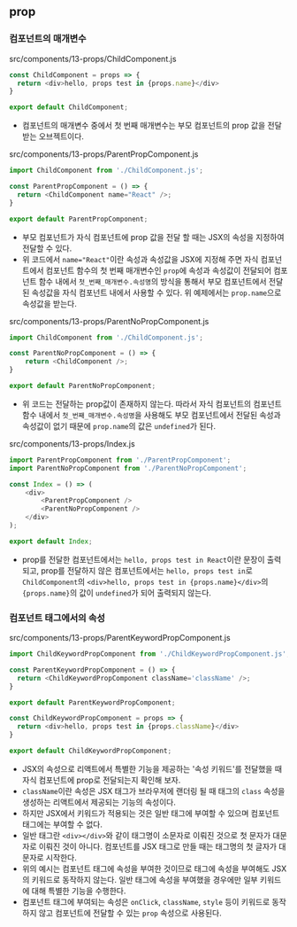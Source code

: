 ## prop

### 컴포넌트의 매개변수
src/components/13-props/ChildComponent.js
```js
const ChildComponent = props => {
  return <div>hello, props test in {props.name}</div>
}

export default ChildComponent;
```
- 컴포넌트의 매개변수 중에서 첫 번째 매개변수는 부모 컴포넌트의 prop 값을 전달받는 오브젝트이다.

src/components/13-props/ParentPropComponent.js
```js
import ChildComponent from './ChildComponent.js';

const ParentPropComponent = () => {
  return <ChildComponent name="React" />;
}

export default ParentPropComponent;
```
- 부모 컴포넌트가 자식 컴포넌트에 prop 값을 전달 할 때는 JSX의 속성을 지정하여 전달할 수 있다.
- 위 코드에서 `name="React"`이란 속성과 속성값을 JSX에 지정해 주면 자식 컴포넌트에서 컴포넌트 함수의 첫 번째 매개변수인 `prop`에 속성과 속성값이 전달되어 컴포넌트 함수 내에서 `첫_번째_매개변수.속성명`의 방식을 통해서 부모 컴포넌트에서 전달된 속성값을 자식 컴포넌트 내에서 사용할 수 있다. 위 예제에서는 `prop.name`으로 속성값을 받는다.

src/components/13-props/ParentNoPropComponent.js
```js
import ChildComponent from './ChildComponent.js';

const ParentNoPropComponent = () => {
    return <ChildComponent />;
}

export default ParentNoPropComponent;
```
- 위 코드는 전달하는 prop값이 존재하지 않는다. 따라서 자식 컴포넌트의 컴포넌트 함수 내에서 `첫_번째_매개변수.속성명`을 사용해도 부모 컴포넌트에서 전달된 속성과 속성값이 없기 때문에 `prop.name`의 값은 `undefined`가 된다.

src/components/13-props/Index.js
```js
import ParentPropComponent from './ParentPropComponent';
import ParentNoPropComponent from './ParentNoPropComponent';

const Index = () => (
	<div>
		<ParentPropComponent />
		<ParentNoPropComponent />
	</div>
);

export default Index;
```
- prop를 전달한 컴포넌트에서는 `hello, props test in React`이란 문장이 출력되고, prop를 전달하지 않은 컴포넌트에서는 `hello, props test in`로 `ChildComponent`의 `<div>hello, props test in {props.name}</div>`의 `{props.name}`의 값이 `undefined`가 되어 출력되지 않는다.

### 컴포넌트 태그에서의 속성
src/components/13-props/ParentKeywordPropComponent.js
```js
import ChildKeywordPropComponent from './ChildKeywordPropComponent.js';

const ParentKeywordPropComponent = () => {
  return <ChildKeywordPropComponent className='className' />;
}

export default ParentKeywordPropComponent;
```

```js
const ChildKeywordPropComponent = props => {
  return <div>hello, props test in {props.className}</div>
}

export default ChildKeywordPropComponent;
```
- JSX의 속성으로 리액트에서 특별한 기능을 제공하는 '속성 키워드'를 전달했을 때 자식 컴포넌트에 prop로 전달되는지 확인해 보자.
- `className`이란 속성은 JSX 태그가 브라우저에 랜더링 될 때 태그의 `class` 속성을 생성하는 리액트에서 제공되는 기능의 속성이다.
- 하지만 JSX에서 키워드가 적용되는 것은 일반 태그에 부여할 수 있으며 컴포넌트 태그에는 부여할 수 없다. 
- 일반 태그란 `<div></div>`와 같이 태그명이 소문자로 이뤄진 것으로 첫 문자가 대문자로 이뤄진 것이 아니다. 컴포넌트를 JSX 태그로 만들 때는 태그명의 첫 글자가 대문자로 시작한다.
- 위의 예시는 컴포넌트 태그에 속성을 부여한 것이므로 태그에 속성을 부여해도 JSX의 키워드로 동작하지 않는다. 일반 태그에 속성을 부여했을 경우에만 일부 키워드에 대해 특별한 기능을 수행한다.
- 컴포넌트 태그에 부여되는 속성은 `onClick`, `className`, `style` 등이 키워드로 동작하지 않고 컴포넌트에 전달할 수 있는 `prop` 속성으로 사용된다.
